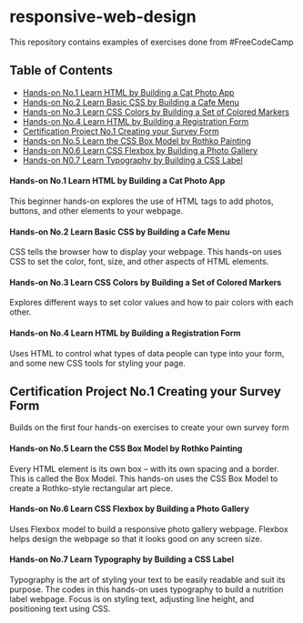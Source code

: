 # responsive-web-design

This repository contains examples of exercises done from #FreeCodeCamp 

## Table of Contents

- [Hands-on No.1 Learn HTML by Building a Cat Photo App](#Hands-on-No.1)
- [Hands-on No.2 Learn Basic CSS by Building a Cafe Menu](#Hands-on-No.2)
- [Hands-on No.3 Learn CSS Colors by Building a Set of Colored Markers](#Hands-on-No.3)
- [Hands-on No.4 Learn HTML by Building a Registration Form](#Hands-on-No.4)
- [Certification Project No.1 Creating your Survey Form](#Project-No.1)
- [Hands-on No.5 Learn the CSS Box Model by Rothko Painting](#Hands-on-No.5)
- [Hands-on N0.6 Learn CSS Flexbox by Building a Photo Gallery](#Hands-on-No-6)
- [Hands-on N0.7 Learn Typography by Building a CSS Label](#Hands-on-No-7)

#### Hands-on No.1 Learn HTML by Building a Cat Photo App
This beginner hands-on explores the use of HTML tags to add photos, buttons, and other elements to your webpage.

#### Hands-on No.2 Learn Basic CSS by Building a Cafe Menu
CSS tells the browser how to display your webpage. This hands-on uses CSS to set the color, font, size, and other aspects of HTML elements.

#### Hands-on No.3 Learn CSS Colors by Building a Set of Colored Markers
Explores different ways to set color values and how to pair colors with each other.

#### Hands-on No.4 Learn HTML by Building a Registration Form
Uses HTML to control what types of data people can type into your form, and some new CSS tools for styling your page.

## Certification Project No.1 Creating your Survey Form
Builds on the first four hands-on exercises to create your own survey form

#### Hands-on No.5 Learn the CSS Box Model by Rothko Painting
Every HTML element is its own box – with its own spacing and a border. This is called the Box Model.
This hands-on uses the CSS Box Model to create a Rothko-style rectangular art piece.

#### Hands-on No.6 Learn CSS Flexbox by Building a Photo Gallery
Uses Flexbox model to build a responsive photo gallery webpage.
Flexbox helps design the webpage so that it looks good on any screen size.

#### Hands-on No.7 Learn Typography by Building a CSS Label
Typography is the art of styling your text to be easily readable and suit its purpose.
The codes in this hands-on uses typography to build a nutrition label webpage.
Focus is on styling text, adjusting line height, and positioning  text using CSS.
